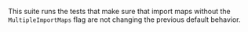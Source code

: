 This suite runs the tests that make sure that import maps without the `MultipleImportMaps` flag are not changing the previous default behavior.
